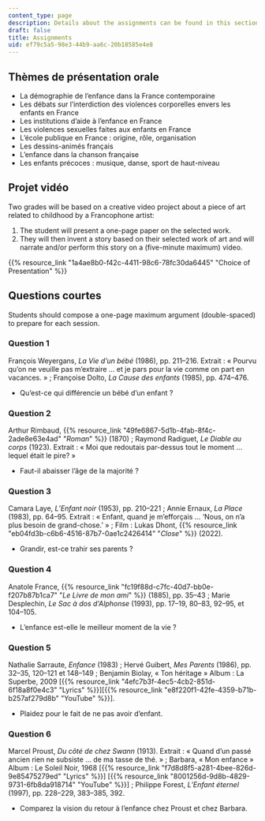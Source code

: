 ```yaml
---
content_type: page
description: Details about the assignments can be found in this section.
draft: false
title: Assignments
uid: ef79c5a5-98e3-44b9-aa6c-20b18585e4e8
---
```

## Thèmes de présentation orale

- La démographie de l’enfance dans la France contemporaine
- Les débats sur l’interdiction des violences corporelles envers les enfants en France
- Les institutions d’aide à l’enfance en France
- Les violences sexuelles faites aux enfants en France
- L’école publique en France : origine, rôle, organisation
- Les dessins-animés français
- L’enfance dans la chanson française
- Les enfants précoces : musique, danse, sport de haut-niveau

## Projet vidéo

Two grades will be based on a creative video project about a piece of art related to childhood by a Francophone artist:

1. The student will present a one-page paper on the selected work.
2. They will then invent a story based on their selected work of art and will narrate and/or perform this story on a (five-minute maximum) video.

{{% resource_link "1a4ae8b0-f42c-4411-98c6-78fc30da6445" "Choice of Presentation" %}}

## Questions courtes

Students should compose a one-page maximum argument (double-spaced) to prepare for each session.

### Question 1

François Weyergans, *La Vie d’un bébé* (1986), pp. 211–216. Extrait : « Pourvu qu’on ne veuille pas m’extraire … et je pars pour la vie comme on part en vacances. » ; Françoise Dolto, *La Cause des enfants* (1985), pp. 474–476.

- Qu’est-ce qui différencie un bébé d’un enfant ?

### Question 2

Arthur Rimbaud, {{% resource_link "49fe6867-5d1b-4fab-8f4c-2ade8e63e4ad" "*Roman*" %}} (1870) ; Raymond Radiguet, *Le Diable au corps* (1923). Extrait : « Moi que redoutais par-dessus tout le moment … lequel était le pire? »

- Faut-il abaisser l’âge de la majorité ?

### Question 3

Camara Laye, *L’Enfant noir* (1953), pp. 210–221 ; Annie Ernaux, *La Place* (1983), pp. 64–95. Extrait : « Enfant, quand je m’efforçais … ‘Nous, on n’a plus besoin de grand-chose.’ » ; Film : Lukas Dhont, {{% resource_link "eb04fd3b-c6b6-4516-87b7-0ae1c2426414" "*Close*" %}} (2022).

- Grandir, est-ce trahir ses parents ?

### Question 4

Anatole France, {{% resource_link "fc19f88d-c7fc-40d7-bb0e-f207b87b1ca7" "*Le Livre de mon ami*" %}} (1885), pp. 35–43 ; Marie Desplechin, *Le Sac à dos d'Alphonse* (1993), pp. 17–19, 80–83, 92–95, et 104–105.

- L’enfance est-elle le meilleur moment de la vie ?

### Question 5

Nathalie Sarraute, *Enfance* (1983) ; Hervé Guibert, *Mes Parents* (1986), pp. 32–35, 120–121 et 148–149 ; Benjamin Biolay, « Ton héritage » Album : La Superbe, 2009 \[{{% resource_link "4efc7b3f-4ec5-4cb2-851d-6f18a8f0e4c3" "Lyrics" %}}\]\[{{% resource_link "e8f220f1-42fe-4359-b71b-b257af279d8b" "YouTube" %}}\].

- Plaidez pour le fait de ne pas avoir d’enfant.

### Question 6

Marcel Proust, *Du côté de chez Swann* (1913). Extrait : « Quand d’un passé ancien rien ne subsiste … de ma tasse de thé. » ; Barbara, « Mon enfance » Album : Le Soleil Noir, 1968 \[{{% resource_link "f7d8d8f5-a281-4bee-826d-9e85475279ed" "Lyrics" %}}\] \[{{% resource_link "8001256d-9d8b-4829-9731-6fb8da918714" "YouTube" %}}\] ; Philippe Forest, *L’Enfant éternel* (1997), pp. 228–229, 383–385, 392.

- Comparez la vision du retour à l’enfance chez Proust et chez Barbara.
